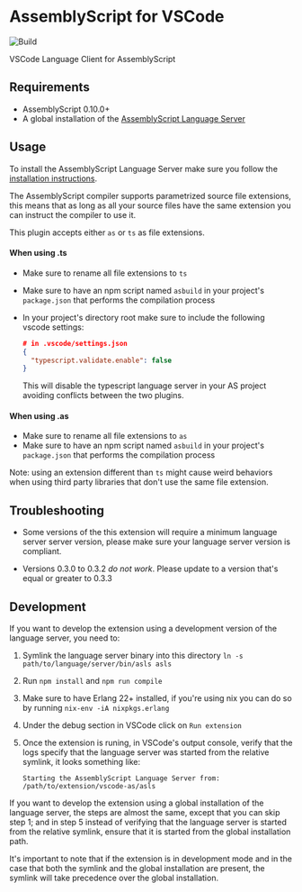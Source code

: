 # AssemblyScript for VSCode

![Build](https://github.com/saulecabrera/vscode-as/workflows/Build/badge.svg)


VSCode Language Client for AssemblyScript

## Requirements

- AssemblyScript 0.10.0+
- A global installation of the [AssemblyScript Language Server](https://github.com/saulecabrera/asls)

## Usage

To install the AssemblyScript Language Server make sure you follow the [installation instructions](https://github.com/saulecabrera/asls#installation).

The AssemblyScript compiler supports parametrized source file extensions, this means that as long as
all your source files have the same extension you can instruct the compiler to use it.

This plugin accepts either `as` or `ts` as file extensions.

#### When using .ts

- Make sure to rename all file extensions to `ts`
- Make sure to have an npm script named `asbuild` in your project's `package.json` that performs the compilation process
- In your project's directory root make sure to include the following vscode settings:

  ```json
  # in .vscode/settings.json
  {
    "typescript.validate.enable": false
  }
  ```

  This will disable the typescript language server in your AS project avoiding
  conflicts between the two plugins.

#### When using .as

- Make sure to rename all file extensions to `as`
- Make sure to have an npm script named `asbuild` in your project's `package.json` that performs the compilation process

Note: using an extension different than `ts` might cause weird behaviors when using third party libraries that don't use the
same file extension.

## Troubleshooting

- Some versions of the this extension will require a minimum language server server version,
  please make sure your language server version is compliant. 

- Versions 0.3.0 to 0.3.2 _do not work_. Please update to a version that's equal or greater to 0.3.3

## Development

If you want to develop the extension using a development version of the language
server, you need to:

1. Symlink the language server binary into this directory `ln -s
   path/to/language/server/bin/asls asls`

2. Run `npm install` and `npm run compile`

3. Make sure to have Erlang 22+ installed, if you're using nix you can do so by
   running `nix-env -iA nixpkgs.erlang`

4. Under the debug section in VSCode click on `Run extension`

5. Once the extension is runing, in VSCode's output console, verify that the
   logs specify that the language server was started from the relative symlink,
   it looks something like:

   ```
   Starting the AssemblyScript Language Server from: /path/to/extension/vscode-as/asls
   ```

If you want to develop the extension using a global installation of the
language server, the steps are almost the same, except that you can skip step
1; and in step 5 instead of verifying that the language server is started from
the relative symlink, ensure that it is started from the global installation
path.

It's important to note that if the extension is in development mode and in the case that both the symlink and the global
installation are present, the symlink will take precedence over the global
installation.
